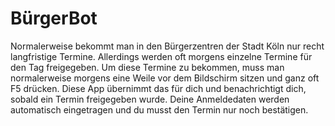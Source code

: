 # BürgerBot

Normalerweise bekommt man in den Bürgerzentren der Stadt Köln nur recht langfristige Termine. 
Allerdings werden oft morgens einzelne Termine für den Tag freigegeben.
Um diese Termine zu bekommen, muss man normalerweise morgens eine Weile vor dem Bildschirm sitzen und ganz oft F5 drücken.
Diese App übernimmt das für dich und benachrichtigt dich, sobald ein Termin freigegeben wurde.
Deine Anmeldedaten werden automatisch eingetragen und du musst den Termin nur noch bestätigen.
